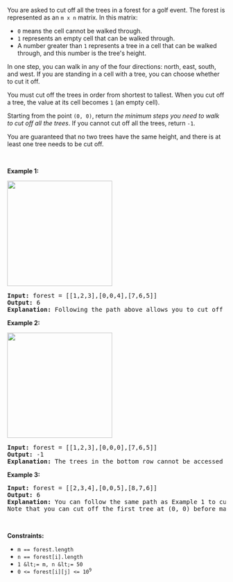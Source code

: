 You are asked to cut off all the trees in a forest for a golf event. The forest is represented as an `` m x n `` matrix. In this matrix:

*   `` 0 `` means the cell cannot be walked through.
*   `` 1 `` represents an empty cell that can be walked through.
*   A number greater than `` 1 `` represents a tree in a cell that can be walked through, and this number is the tree's height.

In one step, you can walk in any of the four directions: north, east, south, and west. If you are standing in a cell with a tree, you can choose whether to cut it off.

You must cut off the trees in order from shortest to tallest. When you cut off a tree, the value at its cell becomes `` 1 `` (an empty cell).

Starting from the point `` (0, 0) ``, return _the minimum steps you need to walk to cut off all the trees_. If you cannot cut off all the trees, return `` -1 ``.

You are guaranteed that no two trees have the same height, and there is at least one tree needs to be cut off.

&nbsp;

__Example 1:__

<img alt="" src="https://assets.leetcode.com/uploads/2020/11/26/trees1.jpg" style="width: 242px; height: 242px;"/>

<pre>
<strong>Input:</strong> forest = [[1,2,3],[0,0,4],[7,6,5]]
<strong>Output:</strong> 6
<strong>Explanation:</strong> Following the path above allows you to cut off the trees from shortest to tallest in 6 steps.
</pre>

__Example 2:__

<img alt="" src="https://assets.leetcode.com/uploads/2020/11/26/trees2.jpg" style="width: 242px; height: 242px;"/>

<pre>
<strong>Input:</strong> forest = [[1,2,3],[0,0,0],[7,6,5]]
<strong>Output:</strong> -1
<strong>Explanation:</strong> The trees in the bottom row cannot be accessed as the middle row is blocked.
</pre>

__Example 3:__

<pre>
<strong>Input:</strong> forest = [[2,3,4],[0,0,5],[8,7,6]]
<strong>Output:</strong> 6
<b>Explanation:</b> You can follow the same path as Example 1 to cut off all the trees.
Note that you can cut off the first tree at (0, 0) before making any steps.
</pre>

&nbsp;

__Constraints:__

*   `` m == forest.length ``
*   `` n == forest[i].length ``
*   `` 1 &lt;= m, n &lt;= 50 ``
*   <code>0 &lt;= forest[i][j] &lt;= 10<sup>9</sup></code>